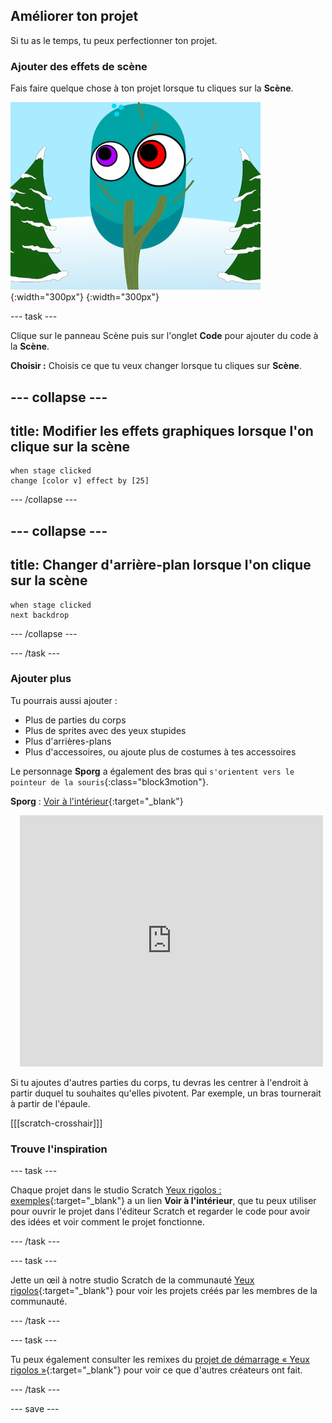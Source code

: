 ## Améliorer ton projet

Si tu as le temps, tu peux perfectionner ton projet.

### Ajouter des effets de scène

Fais faire quelque chose à ton projet lorsque tu cliques sur la **Scène**.

![La scène avec effets graphiques.](images/stage-effects.png){:width="300px"}
{:width="300px"}

--- task ---

Clique sur le panneau Scène puis sur l'onglet **Code** pour ajouter du code à la **Scène**.

**Choisir :** Choisis ce que tu veux changer lorsque tu cliques sur **Scène**.

--- collapse ---
---
title: Modifier les effets graphiques lorsque l'on clique sur la scène
---

```blocks3
when stage clicked
change [color v] effect by [25]
```

--- /collapse ---

--- collapse ---
---
title: Changer d'arrière-plan lorsque l'on clique sur la scène
---

```blocks3
when stage clicked
next backdrop
```

--- /collapse ---

--- /task ---

### Ajouter plus

Tu pourrais aussi ajouter :
- Plus de parties du corps
- Plus de sprites avec des yeux stupides
- Plus d'arrières-plans
- Plus d'accessoires, ou ajoute plus de costumes à tes accessoires

Le personnage **Sporg** a également des bras qui `s'orientent vers le pointeur de la souris`{:class="block3motion"}.

**Sporg** : [Voir à l'intérieur](https://scratch.mit.edu/projects/495865892/editor){:target="_blank"}
<div class="scratch-preview" style="margin-left: 15px;">
  <iframe allowtransparency="true" width="485" height="402" src="https://scratch.mit.edu/projects/embed/495865892/?autostart=false" frameborder="0"></iframe>
</div>

Si tu ajoutes d'autres parties du corps, tu devras les centrer à l'endroit à partir duquel tu souhaites qu'elles pivotent. Par exemple, un bras tournerait à partir de l'épaule.

[[[scratch-crosshair]]]

### Trouve l'inspiration

--- task ---

Chaque projet dans le studio Scratch [Yeux rigolos : exemples](https://scratch.mit.edu/studios/29029028){:target="_blank"} a un lien **Voir à l'intérieur**, que tu peux utiliser pour ouvrir le projet dans l'éditeur Scratch et regarder le code pour avoir des idées et voir comment le projet fonctionne.

--- /task ---

--- task ---

Jette un œil à notre studio Scratch de la communauté [Yeux rigolos](https://scratch.mit.edu/studios/29120534){:target="_blank"} pour voir les projets créés par les membres de la communauté.

--- /task ---

--- task ---

Tu peux également consulter les remixes du [projet de démarrage « Yeux rigolos »](https://scratch.mit.edu/projects/582221984/remixes){:target="_blank"} pour voir ce que d'autres créateurs ont fait.

--- /task ---

--- save ---
